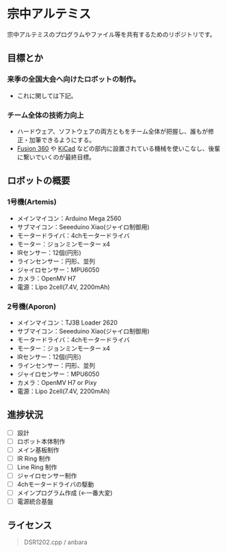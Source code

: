 # 宗中アルテミス
宗中アルテミスのプログラムやファイル等を共有するためのリポジトリです。

## 目標とか
### 来季の全国大会へ向けたロボットの制作。
* これに関しては下記。

### チーム全体の技術力向上
* ハードウェア、ソフトウェアの両方ともをチーム全体が把握し、誰もが修正・加筆できるようにする。
* [Fusion 360](https://www.autodesk.co.jp/products/fusion-360/overview) や [KiCad](https://www.kicad.org/) などの部内に設置されている機械を使いこなし、後輩に繋いでいくのが最終目標。

## ロボットの概要
### 1号機(Artemis)
* メインマイコン：Arduino Mega 2560
* サブマイコン：Seeeduino Xiao(ジャイロ制御用)
* モータードライバ：4chモータードライバ
* モーター：ジョンミンモーター x4
* IRセンサー：12個(円形)
* ラインセンサー：円形、並列
* ジャイロセンサー：MPU6050
* カメラ：OpenMV H7
* 電源：Lipo 2cell(7.4V, 2200mAh)

### 2号機(Aporon)
* メインマイコン：TJ3B Loader 2620
* サブマイコン：Seeeduino Xiao(ジャイロ制御用)
* モータードライバ：4chモータードライバ
* モーター：ジョンミンモーター x4
* IRセンサー：12個(円形)
* ラインセンサー：円形、並列
* ジャイロセンサー：MPU6050
* カメラ：OpenMV H7 or Pixy
* 電源：Lipo 2cell(7.4V, 2200mAh)

## 進捗状況
- [ ] 設計
- [ ] ロボット本体制作
- [ ] メイン基板制作
- [ ] IR Ring 制作
- [ ] Line Ring 制作
- [ ] ジャイロセンサー制作
- [ ] 4chモータードライバの駆動
- [ ] メインプログラム作成 (←一番大変)
- [ ] 電源統合基盤

## ライセンス
> DSR1202.cpp / anbara
